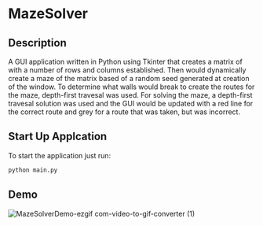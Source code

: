 # MazeSolver

## Description
A GUI application written in Python using Tkinter that creates a matrix of with a number of rows and columns established. Then would 
dynamically create a maze of the matrix based of a random seed generated at creation of the window. To determine what walls would break
to create the routes for the maze, depth-first travesal was used. For solving the maze, a depth-first travesal solution was used and the GUI
would be updated with a red line for the correct route and grey for a route that was taken, but was incorrect.

## Start Up Applcation
To start the application just run:
```python
python main.py
```

## Demo
![MazeSolverDemo-ezgif com-video-to-gif-converter (1)](https://github.com/Inviber/MazeSolver/assets/46578360/96e1bce0-2898-4aa9-aa9b-16997e431918)
